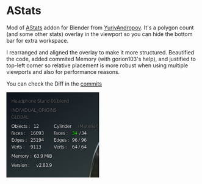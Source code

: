 # AStats

Mod of [AStats](https://github.com/YuriyAndropov/blenderPython/blob/master/AStats.py) addon for Blender from [YuriyAndropov](https://github.com/YuriyAndropov). It's a polygon count (and some other stats) overlay in the viewport so you can hide the bottom bar for extra workspace.

I rearranged and aligned the overlay to make it more structured. Beautified the code, added commited Memory (with gorion103's help), and justified to top-left corner so relative placement is more robust when using multiple viewports and also for performance reasons.

You can check the Diff in the [commits](https://github.com/Dogway/Computer-Graphics-Tools/commits/master)

![](https://raw.githubusercontent.com/Dogway/Computer-Graphics-Tools/master/Blender%202.8x/AStats/Overlay.png)
